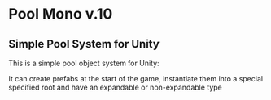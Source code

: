 # Pool Mono v.10
 ## Simple Pool System for Unity
 
This is a simple pool object system for Unity:

It can create prefabs at the start of the game, instantiate them into a special specified root and have an expandable or non-expandable type
